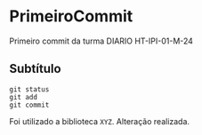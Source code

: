 # PrimeiroCommit
Primeiro commit da turma DIARIO HT-IPI-01-M-24

## Subtítulo 

```
git status
git add
git commit
```

Foi utilizado a biblioteca `XYZ`. Alteração realizada.
